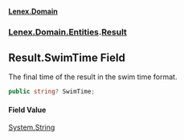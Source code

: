 #### [Lenex.Domain](index.md 'index')
### [Lenex.Domain.Entities](Lenex.Domain.Entities.md 'Lenex.Domain.Entities').[Result](Lenex.Domain.Entities.Result.md 'Lenex.Domain.Entities.Result')

## Result.SwimTime Field

The final time of the result in the swim time format.

```csharp
public string? SwimTime;
```

#### Field Value
[System.String](https://docs.microsoft.com/en-us/dotnet/api/System.String 'System.String')